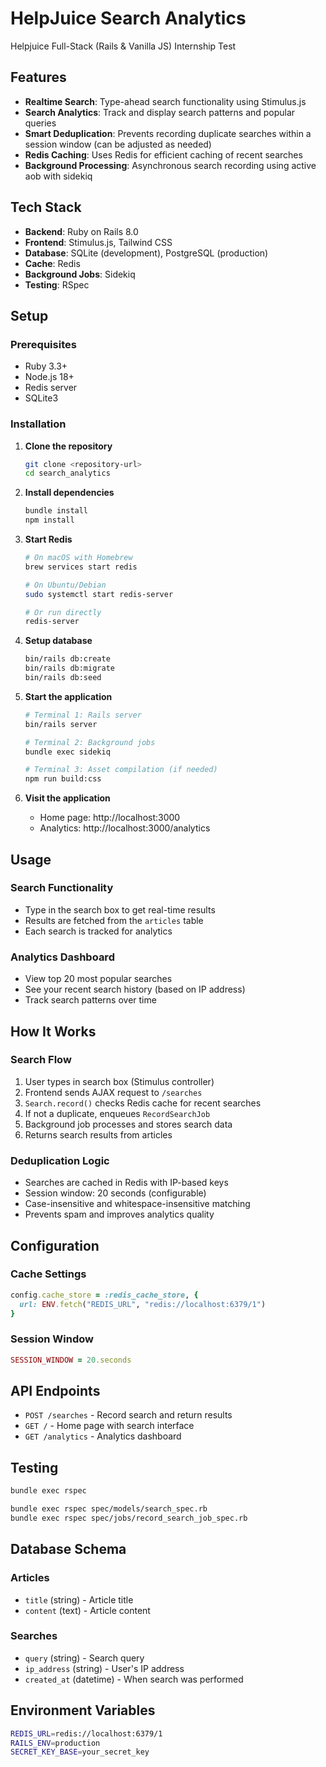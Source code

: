 # HelpJuice Search Analytics

Helpjuice Full-Stack (Rails & Vanilla JS)
Internship Test

## Features

- **Realtime Search**: Type-ahead search functionality using Stimulus.js
- **Search Analytics**: Track and display search patterns and popular queries
- **Smart Deduplication**: Prevents recording duplicate searches within a session window (can be adjusted as needed)
- **Redis Caching**: Uses Redis for efficient caching of recent searches
- **Background Processing**: Asynchronous search recording using active aob with sidekiq

## Tech Stack

- **Backend**: Ruby on Rails 8.0
- **Frontend**: Stimulus.js, Tailwind CSS
- **Database**: SQLite (development), PostgreSQL (production)
- **Cache**: Redis
- **Background Jobs**: Sidekiq
- **Testing**: RSpec

## Setup

### Prerequisites

- Ruby 3.3+
- Node.js 18+
- Redis server
- SQLite3

### Installation

1. **Clone the repository**

   ```bash
   git clone <repository-url>
   cd search_analytics
   ```

2. **Install dependencies**

   ```bash
   bundle install
   npm install
   ```

3. **Start Redis**

   ```bash
   # On macOS with Homebrew
   brew services start redis

   # On Ubuntu/Debian
   sudo systemctl start redis-server

   # Or run directly
   redis-server
   ```

4. **Setup database**

   ```bash
   bin/rails db:create
   bin/rails db:migrate
   bin/rails db:seed
   ```

5. **Start the application**

   ```bash
   # Terminal 1: Rails server
   bin/rails server

   # Terminal 2: Background jobs
   bundle exec sidekiq

   # Terminal 3: Asset compilation (if needed)
   npm run build:css
   ```

6. **Visit the application**
   - Home page: http://localhost:3000
   - Analytics: http://localhost:3000/analytics

## Usage

### Search Functionality

- Type in the search box to get real-time results
- Results are fetched from the `articles` table
- Each search is tracked for analytics

### Analytics Dashboard

- View top 20 most popular searches
- See your recent search history (based on IP address)
- Track search patterns over time

## How It Works

### Search Flow

1. User types in search box (Stimulus controller)
2. Frontend sends AJAX request to `/searches`
3. `Search.record()` checks Redis cache for recent searches
4. If not a duplicate, enqueues `RecordSearchJob`
5. Background job processes and stores search data
6. Returns search results from articles

### Deduplication Logic

- Searches are cached in Redis with IP-based keys
- Session window: 20 seconds (configurable)
- Case-insensitive and whitespace-insensitive matching
- Prevents spam and improves analytics quality

## Configuration

### Cache Settings

```ruby
config.cache_store = :redis_cache_store, {
  url: ENV.fetch("REDIS_URL", "redis://localhost:6379/1")
}
```

### Session Window

```ruby
SESSION_WINDOW = 20.seconds
```

## API Endpoints

- `POST /searches` - Record search and return results
- `GET /` - Home page with search interface
- `GET /analytics` - Analytics dashboard

## Testing

```bash
bundle exec rspec

bundle exec rspec spec/models/search_spec.rb
bundle exec rspec spec/jobs/record_search_job_spec.rb
```

## Database Schema

### Articles

- `title` (string) - Article title
- `content` (text) - Article content

### Searches

- `query` (string) - Search query
- `ip_address` (string) - User's IP address
- `created_at` (datetime) - When search was performed

## Environment Variables

```bash
REDIS_URL=redis://localhost:6379/1
RAILS_ENV=production
SECRET_KEY_BASE=your_secret_key
```
